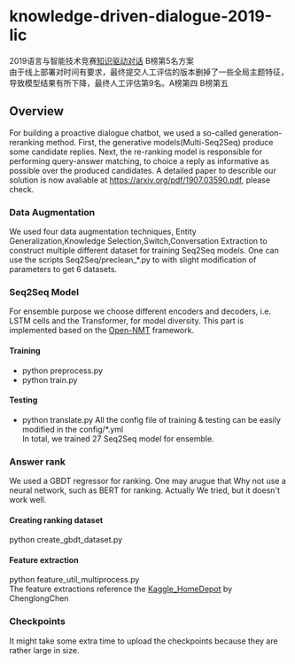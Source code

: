 # knowledge-driven-dialogue-2019-lic
2019语言与智能技术竞赛[知识驱动对话](http://lic2019.ccf.org.cn/talk) B榜第5名方案<br>
由于线上部署对时间有要求，最终提交人工评估的版本删掉了一些全局主题特征，导致模型结果有所下降，最终人工评估第9名。A榜第四 B榜第五
## Overview
For building a proactive dialogue chatbot, we used a so-called generation-reranking method. First, the generative models(Multi-Seq2Seq) produce some candidate replies. Next, the re-ranking model is responsible for performing query-answer matching, to choice a reply as informative as possible over the produced candidates.  A detailed paper to describle our solution is now avaliable at https://arxiv.org/pdf/1907.03590.pdf, please check.
### Data Augmentation
We used four data augmentation techniques, Entity Generalization,Knowledge Selection,Switch,Conversation Extraction to construct multiple different dataset for training Seq2Seq models. One can use the scripts Seq2Seq/preclean_*.py to with slight modification of parameters to get 6 datasets.
### Seq2Seq Model
For ensemble purpose we choose different encoders and decoders, i.e. LSTM cells and the Transformer, for model diversity. This part is implemented based on the [Open-NMT](https://github.com/OpenNMT/OpenNMT-py) framework. <br>
#### Training
- python preprocess.py
- python train.py
#### Testing
- python translate.py
All the config file of training & testing can be easily modified in the config/*.yml <br>
In total, we trained 27 Seq2Seq model for ensemble.
### Answer rank
We used a GBDT regressor for ranking. One may arugue that Why not use a neural network, such as BERT for ranking. Actually We tried, but it doesn't work well.
#### Creating ranking dataset
python create_gbdt_dataset.py
#### Feature extraction
python feature_util_multiprocess.py <br>
The feature extractions reference the [Kaggle_HomeDepot](https://github.com/ChenglongChen/Kaggle_HomeDepot) by ChenglongChen 
### Checkpoints
It might take some extra time to upload the checkpoints because they are rather large in size.
